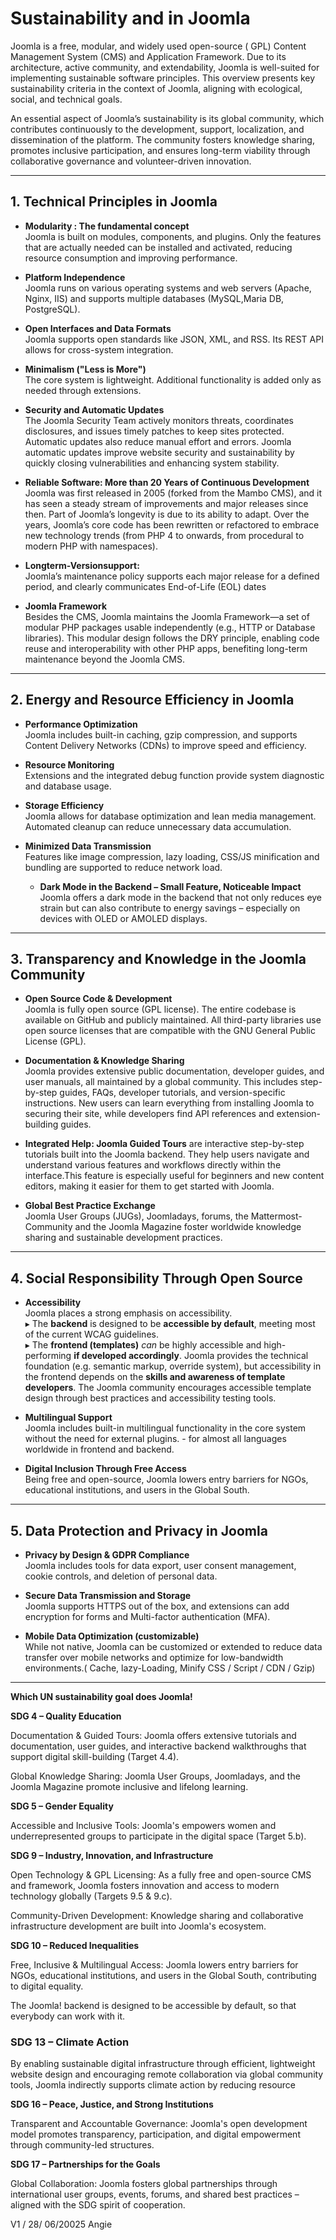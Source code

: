 # **Sustainability  and in Joomla**

Joomla is a free, modular, and widely used open-source ( GPL) Content Management System (CMS) and Application Framework. Due to its architecture, active community, and extendability, Joomla is well-suited for implementing sustainable software principles. This overview presents key sustainability criteria in the context of Joomla, aligning with ecological, social, and technical goals.

An essential aspect of Joomla’s sustainability is its global community, which contributes continuously to the development, support, localization, and dissemination of the platform. The community fosters knowledge sharing, promotes inclusive participation, and ensures long-term viability through collaborative governance and volunteer-driven innovation.

---

## **1\. Technical Principles in Joomla**

* **Modularity : The fundamental concept**  
  Joomla is built on modules, components, and plugins. Only the features that are actually needed can be installed and activated, reducing resource consumption and improving performance.  
   	  
* **Platform Independence**  
  Joomla runs on various operating systems and web servers (Apache, Nginx, IIS) and supports multiple databases (MySQL,Maria DB,  PostgreSQL).  
   	  
* **Open Interfaces and Data Formats**  
  Joomla supports open standards like JSON, XML, and RSS. Its REST API allows for cross-system integration.  
   	 	  
* **Minimalism ("Less is More")**  
  The core system is lightweight. Additional functionality is added only as needed through extensions.

* **Security and Automatic Updates**  
  The Joomla Security Team actively monitors threats, coordinates disclosures, and issues timely patches to keep sites protected. Automatic updates also reduce manual effort and errors. Joomla  automatic updates improve website security and sustainability by quickly closing vulnerabilities and enhancing system stability.

* **Reliable Software: More than 20 Years of Continuous Development**  
  Joomla was first released in 2005 (forked from the Mambo CMS), and it has seen a steady stream of improvements and major releases since then.  Part of Joomla’s longevity is due to its ability to adapt. Over the years, Joomla’s core code has been rewritten or refactored to embrace new technology trends (from PHP 4 to onwards, from procedural to modern PHP with namespaces). 

* **Longterm-Versionsupport:**  
  Joomla’s maintenance policy supports each major release for a defined period, and clearly communicates End-of-Life (EOL) dates

* **Joomla  Framework**  
  Besides the CMS, Joomla maintains the Joomla Framework—a set of modular PHP packages usable independently (e.g., HTTP or Database libraries). This modular design follows the DRY principle, enabling code reuse and interoperability with other PHP apps, benefiting long-term maintenance beyond the Joomla CMS.

---

## **2\. Energy and Resource Efficiency in Joomla**

* **Performance Optimization**  
  Joomla includes built-in caching, gzip compression, and supports Content Delivery Networks (CDNs)  to improve speed and efficiency.  
   	  
* **Resource Monitoring**  
  Extensions and the integrated debug function provide system diagnostic and database usage.  
   	  
* **Storage Efficiency**  
  Joomla allows for database optimization and lean media management. Automated cleanup can reduce unnecessary data accumulation.  
   	  
* **Minimized Data Transmission**  
  Features like image compression, lazy loading, CSS/JS minification and bundling are supported to reduce network load.

  * **Dark Mode in the Backend – Small Feature, Noticeable Impact**   Joomla offers a dark mode in the backend that not only reduces eye strain but can also contribute to energy savings – especially on devices with OLED or AMOLED displays.

  

---

## **3\. Transparency and Knowledge in the Joomla Community**

* **Open Source Code & Development**  
  Joomla is fully open source (GPL license). The entire codebase is available on GitHub and publicly maintained. All third-party libraries use open source licenses that are compatible with the GNU General Public License (GPL). 	

* **Documentation & Knowledge Sharing**  
  Joomla provides extensive public documentation, developer guides, and user 	manuals, all maintained by a global community. This includes step-by-step guides, FAQs, developer tutorials, and version-specific instructions. New users can learn everything from installing Joomla to securing their site, while developers find API references and extension-building guides. 

* **Integrated Help: Joomla Guided Tours** are interactive step-by-step tutorials built into the Joomla backend. They help users navigate and understand various features and workflows directly within the interface.This feature is especially useful for beginners and new content editors, making it easier for them to get started with Joomla. 	

* **Global Best Practice Exchange**  
  Joomla User Groups (JUGs), Joomladays, forums, the Mattermost-Community and the Joomla Magazine foster worldwide knowledge sharing and sustainable development practices.

---

## **4\. Social Responsibility Through Open Source**

* **Accessibility**  
  Joomla places a strong emphasis on accessibility.  
  ▸ The **backend** is designed to be **accessible by default**, 	meeting most of the current WCAG  guidelines.  
  ▸ The **frontend (templates)** *can* be highly accessible and 	high-performing **if developed accordingly**. Joomla provides the technical foundation (e.g. semantic markup, override system), but accessibility in the frontend depends on the **skills 	and awareness of template developers**. The Joomla community 	encourages accessible template design through best practices and accessibility testing tools.  
   	  
* **Multilingual Support**  
  Joomla includes built-in multilingual functionality in the core system without the need for external plugins. \- for almost all languages worldwide in frontend and backend.  
   	  
* **Digital Inclusion Through Free Access**  
  Being free and open-source, Joomla lowers entry barriers for NGOs, 	educational institutions, and users in the Global South.  
   	  
  

---

## **5\. Data Protection and Privacy in Joomla**

* **Privacy by Design & GDPR Compliance**  
  Joomla includes tools for data export, user consent management, cookie 	controls, and deletion of personal data.  
   	  
* **Secure Data Transmission and Storage**  
  Joomla supports HTTPS out of the box, and extensions can add encryption for 	forms and Multi-factor authentication (MFA).  
   	  
* **Mobile Data Optimization (customizable)**  
  While not native, Joomla can be customized or extended to reduce data 	transfer over mobile networks and optimize for low-bandwidth environments.( Cache, lazy-Loading, Minify CSS / Script / CDN / Gzip)

---

**Which UN sustainability goal does Joomla\!**

**SDG 4 – Quality Education**

Documentation & Guided Tours: Joomla offers extensive tutorials and documentation, user guides, and interactive backend walkthroughs that support digital skill-building (Target 4.4).

Global Knowledge Sharing: Joomla User Groups, Joomladays, and the Joomla Magazine promote inclusive and lifelong learning.

**SDG 5 – Gender Equality**

Accessible and Inclusive Tools: Joomla's  empowers women and underrepresented groups to participate in the digital space (Target 5.b).

**SDG 9 – Industry, Innovation, and Infrastructure**

Open Technology & GPL Licensing: As a fully free and open-source CMS and framework, Joomla fosters innovation and access to modern technology globally (Targets 9.5 & 9.c).

Community-Driven Development: Knowledge sharing and collaborative infrastructure development are built into Joomla's ecosystem.

**SDG 10 – Reduced Inequalities**

Free, Inclusive & Multilingual Access: Joomla lowers entry barriers for NGOs, educational institutions, and users in the Global South, contributing to digital equality.

The Joomla\!  backend is designed to be accessible by default, so that everybody can work with it.

### **SDG 13 – Climate Action**

By enabling sustainable digital infrastructure through efficient, lightweight website design and encouraging remote collaboration via global community tools, Joomla indirectly supports climate action by reducing resource

**SDG 16 – Peace, Justice, and Strong Institutions**

Transparent and Accountable Governance: Joomla's open development model promotes transparency, participation, and digital empowerment through community-led structures.

**SDG 17 – Partnerships for the Goals**

Global Collaboration: Joomla fosters global partnerships through international user groups, events, forums, and shared best practices – aligned with the SDG spirit of cooperation.

V1 / 28/ 06/20025 Angie

